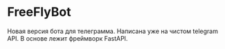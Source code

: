 # FreeFlyBot

Новая версия бота для телеграмма. Написана уже на чистом telegram API. В основе лежит фреймворк FastAPI.  